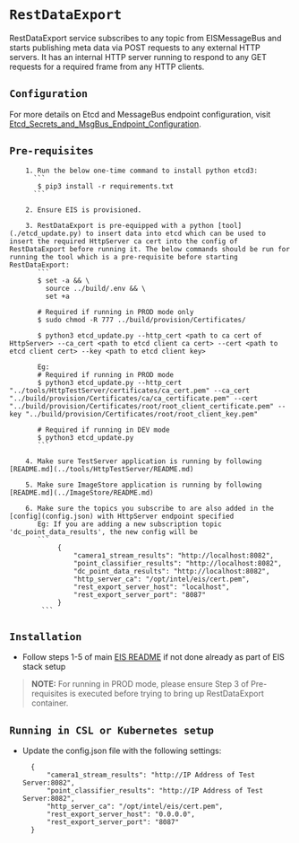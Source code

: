 # `RestDataExport`

RestDataExport service subscribes to any topic from EISMessageBus and starts publishing meta data via POST requests to any external HTTP servers. It has an internal HTTP server running to respond to any GET requests for a required frame from any HTTP clients.


## `Configuration`

For more details on Etcd and MessageBus endpoint configuration, visit [Etcd_Secrets_and_MsgBus_Endpoint_Configuration](../Etcd_Secrets_and_MsgBus_Endpoint_Configuration.md).

## `Pre-requisites`

        1. Run the below one-time command to install python etcd3:
          ```
           $ pip3 install -r requirements.txt
          ```

        2. Ensure EIS is provisioned.

        3. RestDataExport is pre-equipped with a python [tool](./etcd_update.py) to insert data into etcd which can be used to insert the required HttpServer ca cert into the config of RestDataExport before running it. The below commands should be run for running the tool which is a pre-requisite before starting RestDataExport:
           ```
           $ set -a && \
             source ../build/.env && \
             set +a

           # Required if running in PROD mode only
           $ sudo chmod -R 777 ../build/provision/Certificates/

           $ python3 etcd_update.py --http_cert <path to ca cert of HttpServer> --ca_cert <path to etcd client ca cert> --cert <path to etcd client cert> --key <path to etcd client key>

           Eg:
           # Required if running in PROD mode
           $ python3 etcd_update.py --http_cert "../tools/HttpTestServer/certificates/ca_cert.pem" --ca_cert "../build/provision/Certificates/ca/ca_certificate.pem" --cert "../build/provision/Certificates/root/root_client_certificate.pem" --key "../build/provision/Certificates/root/root_client_key.pem"

           # Required if running in DEV mode
           $ python3 etcd_update.py
           ```

        4. Make sure TestServer application is running by following [README.md](../tools/HttpTestServer/README.md)

        5. Make sure ImageStore application is running by following [README.md](../ImageStore/README.md)

        6. Make sure the topics you subscribe to are also added in the [config](config.json) with HttpServer endpoint specified
           Eg: If you are adding a new subscription topic 'dc_point_data_results', the new config will be
           ```
                {
                    "camera1_stream_results": "http://localhost:8082",
                    "point_classifier_results": "http://localhost:8082",
                    "dc_point_data_results": "http://localhost:8082",
                    "http_server_ca": "/opt/intel/eis/cert.pem",
                    "rest_export_server_host": "localhost",
                    "rest_export_server_port": "8087"
                }
            ```

## `Installation`

* Follow steps 1-5 of main [EIS README](../README.md) if not done already as part of EIS stack setup

> **NOTE:** For running in PROD mode, please ensure Step 3 of Pre-requisites is executed before trying to bring up RestDataExport container.

## `Running in CSL or Kubernetes setup`

* Update the config.json file with the following settings:

  ```
    {
        "camera1_stream_results": "http://IP Address of Test Server:8082",
        "point_classifier_results": "http://IP Address of Test Server:8082",
        "http_server_ca": "/opt/intel/eis/cert.pem",
        "rest_export_server_host": "0.0.0.0",
        "rest_export_server_port": "8087"
    }
  ```
